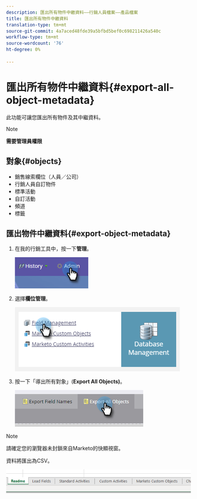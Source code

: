 ```yaml
---
description: 匯出所有物件中繼資料——行銷人員檔案——產品檔案
title: 匯出所有物件中繼資料
translation-type: tm+mt
source-git-commit: 4a7aced48fde39a5bfbd5bef0c698211426a540c
workflow-type: tm+mt
source-wordcount: '76'
ht-degree: 0%

---
```



# 匯出所有物件中繼資料{#export-all-object-metadata}

此功能可讓您匯出所有物件及其中繼資料。

>[!NOTE]
>
>**需要管理員權限**

## 對象{#objects}

* 銷售線索欄位（人員／公司）
* 行銷人員自訂物件
* 標準活動
* 自訂活動
* 頻道
* 標籤

## 匯出物件中繼資料{#export-object-metadata}

1. 在我的行銷工具中，按一下&#x200B;**管理**。

   ![](assets/export-all-object-metadata-1.png)

1. 選擇&#x200B;**欄位管理**。

   ![](assets/export-all-object-metadata-2.png)

1. 按一下「導出所有對象」(**Export All Objects)**。

   ![](assets/export-all-object-metadata-3.png)

>[!NOTE]
>
>請確定您的瀏覽器未封鎖來自Marketo的快顯視窗。

資料將匯出為CSV。

![](assets/export-all-object-metadata-4.png)
